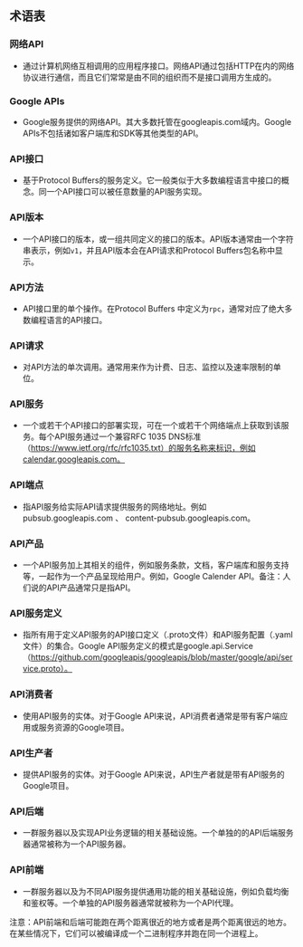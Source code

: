 ## 术语表

### 网络API
  * 通过计算机网络互相调用的应用程序接口。网络API通过包括HTTP在内的网络协议进行通信，而且它们常常是由不同的组织而不是接口调用方生成的。

### Google APIs
  * Google服务提供的网络API。其大多数托管在googleapis.com域内。Google APIs不包括诸如客户端库和SDK等其他类型的API。

### API接口
  * 基于Protocol Buffers的服务定义。它一般类似于大多数编程语言中接口的概念。同一个API接口可以被任意数量的API服务实现。

### API版本
  * 一个API接口的版本，或一组共同定义的接口的版本。API版本通常由一个字符串表示，例如`v1`，并且API版本会在API请求和Protocol Buffers包名称中显示。

### API方法
  * API接口里的单个操作。在Protocol Buffers 中定义为`rpc`，通常对应了绝大多数编程语言的API接口。

### API请求
  * 对API方法的单次调用。通常用来作为计费、日志、监控以及速率限制的单位。

### API服务
  * 一个或若干个API接口的部署实现，可在一个或若干个网络端点上获取到该服务。每个API服务通过一个兼容RFC 1035 DNS标准（https://www.ietf.org/rfc/rfc1035.txt）的服务名称来标识，例如calendar.googleapis.com。

### API端点
  * 指API服务给实际API请求提供服务的网络地址。例如pubsub.googleapis.com 、 content-pubsub.googleapis.com。

### API产品
  * 一个API服务加上其相关的组件，例如服务条款，文档，客户端库和服务支持等，一起作为一个产品呈现给用户。例如，Google Calender API。备注：人们说的API产品通常只是指API。

### API服务定义
  * 指所有用于定义API服务的API接口定义（.proto文件）和API服务配置（.yaml文件）的集合。Google API服务定义的模式是google.api.Service（https://github.com/googleapis/googleapis/blob/master/google/api/service.proto）。

### API消费者
  * 使用API服务的实体。对于Google API来说，API消费者通常是带有客户端应用或服务资源的Google项目。

### API生产者
  * 提供API服务的实体。对于Google API来说，API生产者就是带有API服务的Google项目。

### API后端
  * 一群服务器以及实现API业务逻辑的相关基础设施。一个单独的的API后端服务器通常被称为一个API服务器。

### API前端
  * 一群服务器以及为不同API服务提供通用功能的相关基础设施，例如负载均衡和鉴权等。一个单独的API服务器通常就被称为一个API代理。

  注意：API前端和后端可能跑在两个距离很近的地方或者是两个距离很远的地方。在某些情况下，它们可以被编译成一个二进制程序并跑在同一个进程上。
